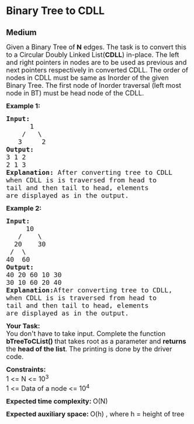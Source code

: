 # Binary Tree to CDLL
## Medium 
<div class="problem-statement">
                <p></p><p><span style="font-size:18px">Given a Binary Tree of<strong> N</strong> edges. The task is to convert this to a Circular Doubly Linked List(<strong>CDLL</strong>) in-place. The left and right pointers in nodes are to be used as previous and next pointers respectively in converted CDLL. The order of nodes in CDLL must be same as Inorder of the given Binary Tree. The first node of Inorder traversal (left most node in BT) must be head node of the CDLL.</span></p>

<p><span style="font-size:18px"><strong>Example 1:</strong></span></p>

<pre><span style="font-size:18px"><strong>Input:
</strong>&nbsp; &nbsp; &nbsp; 1
 &nbsp; &nbsp;/&nbsp; &nbsp;\
 &nbsp; 3&nbsp; &nbsp; &nbsp;2
<strong>Output:
</strong>3 1 2&nbsp;
2 1 3<strong>
Explanation: </strong>After converting tree to CDLL
when CDLL is is traversed from head to
tail and then tail to head, elements
are displayed as in the output.</span>
</pre>

<p><span style="font-size:18px"><strong>Example 2:</strong></span></p>

<pre><span style="font-size:18px"><strong>Input:
</strong>&nbsp; &nbsp;&nbsp; 10
 &nbsp; /&nbsp; &nbsp; \
 &nbsp;20&nbsp; &nbsp; 30
 /&nbsp; \
40 &nbsp;60
<strong>Output:
</strong>40 20 60 10 30&nbsp;
30 10 60 20 40<strong>
Explanation:</strong>After converting tree to CDLL,
when CDLL is is traversed from head to
tail and then tail to head, elements
are displayed as in the output.</span></pre>

<p><span style="font-size:18px"><strong>Your Task:</strong><br>
You don't have to take input. Complete the function <strong>bTreeToCList()&nbsp;</strong>that takes root as a parameter and <strong>returns </strong>the <strong>head of the list</strong>. The printing is done by the driver code. </span></p>

<p><span style="font-size:18px"><strong>Constraints:</strong><br>
1 &lt;= N &lt;= 10<sup>3</sup><br>
1 &lt;= Data of a node &lt;= 10<sup>4</sup></span></p>

<p><span style="font-size:18px"><strong>Expected time complexity:&nbsp;</strong>O(N)</span></p>

<p><span style="font-size:18px"><strong>Expected auxiliary space:&nbsp;</strong>O(h) , where h = height of tree</span></p>
 <p></p>
            </div>